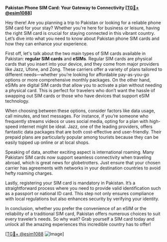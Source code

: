 **Pakistan Phone SIM Card: Your Gateway to Connectivity [[TG💪+ @esim1088](https://t.me/s/esim1088)]**

Hey there! Are you planning a trip to Pakistan or looking for a reliable phone SIM card for your stay? Whether you're here for business or leisure, having the right SIM card is crucial for staying connected in this vibrant country. Let’s dive into what you need to know about Pakistan phone SIM cards and how they can enhance your experience.

First off, let's talk about the two main types of SIM cards available in Pakistan: **regular SIM cards** and **eSIMs**. Regular SIM cards are physical cards that you insert into your device, and they come from major providers like Jazz, Ufone, and Zong. These carriers offer a variety of plans tailored to different needs—whether you’re looking for affordable pay-as-you-go options or more comprehensive monthly packages. On the other hand, eSIMs are digital SIM cards that allow you to activate a plan without needing a physical card. This is perfect for travelers who don’t want the hassle of swapping out SIM cards or those who have devices that support eSIM technology.

When choosing between these options, consider factors like data usage, call minutes, and text messages. For instance, if you’re someone who frequently streams videos or uses social media, opting for a plan with high-speed internet might be ideal. Jazz, one of the leading providers, offers fantastic data packages that are both cost-effective and user-friendly. Their prepaid plans are particularly popular among tourists because they can be easily topped up online or at local shops.

Speaking of data, another exciting aspect is international roaming. Many Pakistani SIM cards now support seamless connectivity when traveling abroad, which is great news for globetrotters. Just ensure that your chosen carrier has agreements with networks in your destination countries to avoid hefty roaming charges.

Lastly, registering your SIM card is mandatory in Pakistan. It’s a straightforward process where you need to provide valid identification such as a passport or national ID card. This step not only ensures compliance with local regulations but also enhances security by verifying your identity.

In conclusion, whether you prefer the convenience of an eSIM or the reliability of a traditional SIM card, Pakistan offers numerous choices to suit every traveler’s needs. So why wait? Grab yourself a SIM card today and unlock all the amazing experiences this incredible country has to offer! 

[[TG💪+ @esim1088](https://t.me/s/esim1088) ![Image](https://i.postimg.cc/Y0z9fWf4/image.png)]